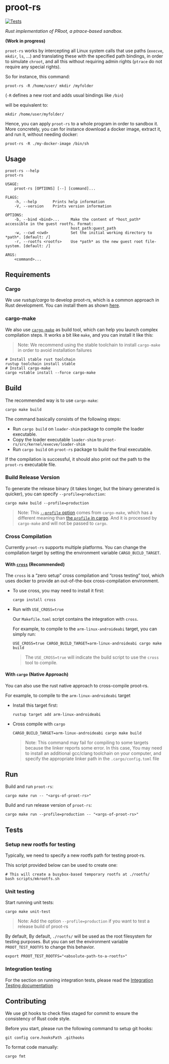 # proot-rs

[![Tests](https://github.com/proot-me/proot-rs/actions/workflows/tests.yml/badge.svg)](https://github.com/proot-me/proot-rs/actions/workflows/tests.yml)

_Rust implementation of PRoot, a ptrace-based sandbox._

**(Work in progress)**

`proot-rs` works by intercepting all Linux system calls that use paths (`execve`, `mkdir`, `ls`, ...)
and translating these with the specified path bindings, in order to simulate `chroot`,
and all this without requiring admin rights (`ptrace` do not require any special rights).

So for instance, this command:

```
proot-rs -R /home/user/ mkdir /myfolder
```

(`-R` defines a new root and adds usual bindings like `/bin`)

will be equivalent to:

```
mkdir /home/user/myfolder/
```

Hence, you can apply `proot-rs` to a whole program in order to sandbox it.
More concretely, you can for instance download a docker image, extract it,
and run it, without needing docker:

```
proot-rs -R ./my-docker-image /bin/sh
```

## Usage

```
proot-rs --help
proot-rs 

USAGE:
    proot-rs [OPTIONS] [--] [command]...

FLAGS:
    -h, --help       Prints help information
    -V, --version    Prints version information

OPTIONS:
    -b, --bind <bind>...     Make the content of *host_path* accessible in the guest rootfs. Format:
                             host_path:guest_path
    -w, --cwd <cwd>          Set the initial working directory to *path*. [default: /]
    -r, --rootfs <rootfs>    Use *path* as the new guest root file-system. [default: /]

ARGS:
    <command>...    
```

## Requirements

### Cargo

We use _rustup/cargo_ to develop proot-rs, which is a common approach in Rust development. You can install them as shown [here](https://www.rust-lang.org/tools/install).

### cargo-make

We also use [`cargo-make`](https://github.com/sagiegurari/cargo-make) as build tool, which can help you launch complex compilation steps. It works a bit like `make`, and you can install it like this:

> Note: We recommend using the stable toolchain to install `cargo-make` in order to avoid installation failures

```shell
# Install stable rust toolchain
rustup toolchain install stable
# Install cargo-make
cargo +stable install --force cargo-make
```

## Build

The recommended way is to use `cargo-make`:

```shell
cargo make build
```
The command basically consists of the following steps:
- Run `cargo build` on `loader-shim` package to compile the loader executable.
- Copy the loader executable `loader-shim` to `proot-rs/src/kernel/execve/loader-shim`
- Run `cargo build` on `proot-rs` package to  build the final executable.

If the compilation is successful, it should also print out the path to the `proot-rs` executable file.

### Build Release Version

To generate the release binary (it takes longer, but the binary generated is quicker), you can specify `--profile=production`:

```shell
cargo make build --profile=production
```

> Note: This [`--profile` option](https://github.com/sagiegurari/cargo-make#usage-profiles) comes from `cargo-make`, which has a different meaning than [the `profile` in cargo](https://doc.rust-lang.org/cargo/reference/profiles.html). And it is processed by `cargo-make` and will not be passed to `cargo`. 

### Cross Compilation

Currently `proot-rs` supports multiple platforms. You can change the compilation target by setting the environment variable `CARGO_BUILD_TARGET`.

#### With [`cross`](https://github.com/rust-embedded/cross) (Recommended)

The `cross` is a “zero setup” cross compilation and “cross testing” tool, which uses docker to provide an out-of-the-box cross-compilation environment.

- To use cross, you may need to install it first:

    ```shell
    cargo install cross
    ```

- Run with `USE_CROSS=true`

  Our `Makefile.toml` script contains the integration with `cross`.

  For example, to compile to the `arm-linux-androideabi` target, you can simply run:
  ```shell
  USE_CROSS=true CARGO_BUILD_TARGET=arm-linux-androideabi cargo make build
  ```
  > The `USE_CROSS=true` will indicate the build script to use the `cross` tool to compile.

#### With `cargo` (Native Approach)

You can also use the rust native approach to cross-compile proot-rs.

For example, to compile to the `arm-linux-androideabi` target
- Install this target first:
  ```shell
  rustup target add arm-linux-androideabi
  ```
- Cross compile with `cargo`
  ```shell
  CARGO_BUILD_TARGET=arm-linux-androideabi cargo make build
  ```
  > Note: This command may fail for compiling to some targets because the linker reports some error. In this case, You may need to install an additional gcc/clang toolchain on your computer, and specify the appropriate linker path in the `.cargo/config.toml` file

<!-- TODO: Try to compile and test multiple targets in CI, and crate a table here. -->

## Run

Build and run `proot-rs`:

```shell
cargo make run -- "<args-of-proot-rs>"
```

Build and run release version of `proot-rs`:

```shell
cargo make run --profile=production -- "<args-of-proot-rs>"
```

## Tests

### Setup new rootfs for testing

Typically, we need to specify a new rootfs path for testing proot-rs.

This script provided below can be used to create one:

```shell
# This will create a busybox-based temporary rootfs at ./rootfs/
bash scripts/mkrootfs.sh
```
### Unit testing

Start running unit tests:

```shell
cargo make unit-test
```
> Note: Add the option `--profile=production` if you want to test a release build of proot-rs

By default, By default, `./rootfs/` will be used as the root filesystem for testing purposes. But you can set the environment variable `PROOT_TEST_ROOTFS` to change this behavior.

```shell
export PROOT_TEST_ROOTFS="<absolute-path-to-a-rootfs>"
```

### Integration testing

For the section on running integration tests, please read the [Integration Testing documentation](./tests/README.md)

## Contributing

We use git hooks to check files staged for commit to ensure the consistency of Rust code style.

Before you start, please run the following command to setup git hooks:

```shell
git config core.hooksPath .githooks
```

To format code manually:

```shell
cargo fmt
```


